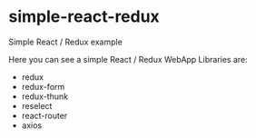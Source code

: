# simple-react-redux
Simple React / Redux example

Here you can see a simple React / Redux WebApp
Libraries are:
- redux
- redux-form
- redux-thunk
- reselect
- react-router
- axios
